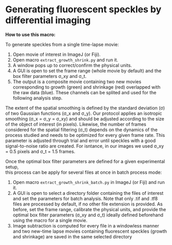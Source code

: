 # Generating fluorescent speckles by differential imaging

**How to use this macro:**

To generate speckles from a single time-lapse movie:

1. Open movie of interest in ImageJ (or Fiji).
2. Open macro `extract_growth_shrink.py` and run it.
3. A window pops up to correct/confirm the physical units.
4. A GUI is open to set the frame range (whole movie by default) and the box filter parameters σ_xy and σ_t. 
5. The output is a composite movie containing two new movies corresponding to growth (green) and shrinkage (red) overlapped with the raw data (blue). These channels can be splited and used for the following analysis step.

The extent of the spatial smoothing is defined by the standard deviation (σ) of two Gaussian functions (σ_x and σ_y). Our protocol applies an isotropic smoothing (σ_x = σ_y = σ_xy) and should be adjusted according to the size of the object of interest (in pixels). Likewise, the number of frames considered for the spatial filtering (σ_t) depends on the dynamics of the process studied and needs to be optimized for every given frame rate. This parameter is adjusted through trial and error until speckles with a good signal-to-noise ratio are created. For isntance, in our images we used σ_xy = 0.5 pixels and σ_t = 1.5 frames.

Once the optimal box filter parameters are defined for a given experimental setup, <br>
this process can be apply for several files at once in batch process mode:

1. Open macro `extract_growth_shrink_batch.py` in ImageJ (or Fiji) and run it.
2. A GUI is open to select a directory folder containing the files of interest and set the parameters for batch analysis. Note that only .tif and .tf8 files are processed by default, if no other file extension is provided. As before, set the frame range, calibrate the physical units, and provide the optimal box filter parameters (σ_xy and σ_t) ideally defined beforehand using the macro for a single movie.
3. Image subtraction is computed for every file in a windowless manner and two new-time lapse movies containing fluorescent speckles (growth and shrinkage) are saved in the same selected directory
